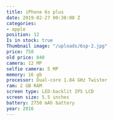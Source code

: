 ```yaml
---
title: iPhone 6s plus
date: 2019-02-27 00:38:00 Z
categories:
- apple
position: 12
Is in stock: true
Thumbnail image: "/uploads/6sp-2.jpg"
price: 750
old price: 840
camera: 12 MP
selfie camera: 5 MP
memory: 16 gb
processor: Dual-core 1.84 GHz Twister
ram: 2 GB RAM
screen type: LED-backlit IPS LCD
screen size: 5.5 inches
battery: 2750 mAh battery
year: 2016
---
```


